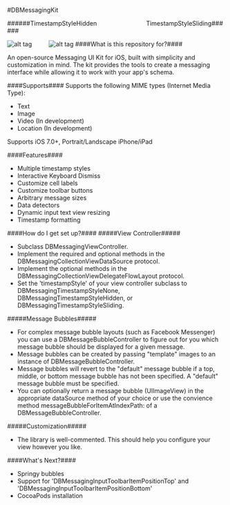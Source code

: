 #DBMessagingKit

######TimestampStyleHidden                             TimestampStyleSliding######

![alt tag](https://cloud.githubusercontent.com/assets/5367914/5310054/ceb41222-7bfa-11e4-858e-2c6a7fe4c055.gif)
        
![alt tag](https://cloud.githubusercontent.com/assets/5367914/6097248/707975a4-af84-11e4-989e-a19cb0ca4708.gif)
####What is this repository for?####

An open-source Messaging UI Kit for iOS, built with simplicity and customization in mind. The kit provides the tools to create a messaging interface while allowing it to work with your app's schema.

####Supports####
 Supports the following MIME types (Internet Media Type):
 - Text
 - Image
 - Video (In development)
 - Location (In development)

Supports iOS 7.0+, Portrait/Landscape iPhone/iPad

####Features####
- Multiple timestamp styles
- Interactive Keyboard Dismiss
- Customize cell labels
- Customize toolbar buttons
- Arbitrary message sizes
- Data detectors
- Dynamic input text view resizing
- Timestamp formatting

####How do I get set up?####
#####View Controller#####
- Subclass DBMessagingViewController.
- Implement the required and optional methods in the DBMessagingCollectionViewDataSource protocol.
- Implement the optional methods in the DBMessagingCollectionViewDelegateFlowLayout protocol.
- Set the 'timestampStyle' of your view controller subclass to DBMessagingTimestampStyleNone, DBMessagingTimestampStyleHidden, or DBMessagingTimestampStyleSliding.

#####Message Bubbles#####
- For complex message bubble layouts (such as Facebook Messenger) you can use a DBMessageBubbleController to figure out for you which message bubble should be displayed for a given message.
- Message bubbles can be created by passing "template" images to an instance of DBMessageBubbleController.
- Message bubbles will revert to the "default" message bubble if a top, middle, or bottom message bubble has not been specified. A "default" message bubble must be specified.
- You can optionally return a message bubble (UIImageView) in the appropriate dataSource method of your choice or use the convience method messageBubbleForItemAtIndexPath: of a DBMessageBubbleController.

#####Customization#####
- The library is well-commented. This should help you configure your view however you like.

####What's Next?####

- Springy bubbles
- Support for 'DBMessagingInputToolbarItemPositionTop' and 'DBMessagingInputToolbarItemPositionBottom'
- CocoaPods installation
